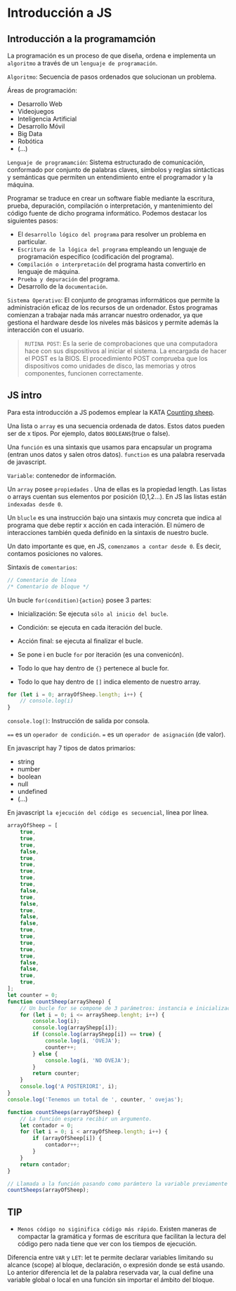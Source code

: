 # Introducción a JS

## Introducción a la programamción

La programación es un proceso de que diseña, ordena e implementa un `algoritmo` a través de un `lenguaje de programación`.

`Algoritmo`: Secuencia de pasos ordenados que solucionan un problema.

Áreas de programación:

- Desarrollo Web
- Videojuegos
- Inteligencia Artificial
- Desarrollo Móvil
- Big Data
- Robótica
- (...)

`Lenguaje de programamción`: Sistema estructurado de comunicación, conformado por conjunto de palabras claves, símbolos y reglas sintácticas y semánticas que permiten un entendimiento entre el programador y la máquina.

Programar se traduce en crear un software fiable mediante la escritura, prueba, depuración, compilación o interpretación, y mantenimiento del código fuente de dicho programa informático. Podemos destacar los siguientes pasos:

- El `desarrollo lógico del programa` para resolver un problema en particular.
- `Escritura de la lógica del programa` empleando un lenguaje de programación específico (codificación del programa).
- `Compilación o interpretación` del programa hasta convertirlo en lenguaje de máquina.
- `Prueba y depuración` del programa.
- Desarrollo de la `documentación`.

`Sistema Operativo`: El conjunto de programas informáticos que permite la administración eficaz de los recursos de un ordenador. Estos programas comienzan a trabajar nada más arrancar nuestro ordenador, ya que gestiona el hardware desde los niveles más básicos y permite además la interacción con el usuario.

> `RUTINA POST`: Es la serie de comprobaciones que una computadora hace con sus dispositivos al iniciar el sistema. La encargada de hacer el POST es la BIOS. El procedimiento POST comprueba que los dispositivos como unidades de disco, las memorias y otros componentes, funcionen correctamente.

## JS intro

Para esta introducción a JS podemos emplear la KATA [Counting sheep](https://www.codewars.com/kata/54edbc7200b811e956000556).

Una lista o `array` es una secuencia ordenada de datos. Estos datos pueden ser de x tipos. Por ejemplo, datos `BOOLEANS`(true o false).

Una `función` es una sintaxis que usamos para encapsular un programa (entran unos datos y salen otros datos). `function` es una palabra reservada de javascript.

`Variable`: contenedor de información.

Un `array` posee `propiedades` . Una de ellas es la propiedad length. Las listas o arrays cuentan sus elementos por posición (0,1,2...). En JS las listas están `indexadas desde 0`.

Un `blucle` es una instrucción bajo una sintaxis muy concreta que indica al programa que debe reptir x acción en cada interación. El número de interacciones también queda definido en la sintaxis de nuestro bucle.

Un dato importante es que, en JS, `comenzamos a contar desde 0`. Es decir, contamos posiciones no valores.

Sintaxis de `comentarios`:

```js
// Comentario de línea
/* Comentario de bloque */
```

Un bucle `for(condition){action}` posee 3 partes:

- Inicialización: Se ejecuta `sólo al inicio del bucle`.
- Condición: se ejecuta en cada iteración del bucle.
- Acción final: se ejecuta al finalizar el bucle.

- Se pone i en bucle `for` por iteración (es una convenicón).
- Todo lo que hay dentro de `{}` pertenece al bucle for.
- Todo lo que hay dentro de `[]` indica elemento de nuestro array.

```js
for (let i = 0; arrayOfSheep.length; i++) {
	// console.log(i)
}
```

`console.log()`: Instrucción de salida por consola.

`==` es un `operador de condición`.
`=` es un `operador de asignación` (de valor).

En javascript hay 7 tipos de datos primarios:

- string
- number
- boolean
- null
- undefined
- (...)

En javascript `la ejecución del código es secuencial`, línea por línea.

```js
arrayOfSheep = [
	true,
	true,
	true,
	false,
	true,
	true,
	true,
	true,
	true,
	false,
	true,
	false,
	true,
	false,
	false,
	true,
	true,
	true,
	true,
	true,
	false,
	false,
	true,
	true,
];
let counter = 0;
function countSheep(arraySheep) {
	// Un bucle for se compone de 3 parámetros: instancia e inicialización de variable, condición que se comprueba en cada bluque y acción que se ejecuta al acabar el bucle (i++)
	for (let i = 0; i <= arraySheep.lenght; i++) {
		console.log(i);
		console.log(arrayShepp[i]);
		if (console.log(arrayShepp[i]) == true) {
			console.log(i, 'OVEJA');
			counter++;
		} else {
			console.log(i, 'NO OVEJA');
		}
		return counter;
	}
	console.log('A POSTERIORI', i);
}
console.log('Tenemos un total de ', counter, ' ovejas');

function countSheeps(arrayOfSheep) {
	// La función espera recibir un argumento.
	let contador = 0;
	for (let i = 0; i < arrayOfSheep.length; i++) {
		if (arrayOfSheep[i]) {
			contador++;
		}
	}
	return contador;
}

// Llamada a la función pasando como parámtero la variable previamente definida.
countSheeps(arrayOfSheep);
```

## TIP

- `Menos código no siginifica código más rápido`. Existen maneras de compactar la gramática y formas de escritura que facilitan la lectura del código pero nada tiene que ver con los tiempos de ejecución.

Diferencia entre `VAR` y `LET`: let te permite declarar variables limitando su alcance (scope) al bloque, declaración, o expresión donde se está usando. Lo anterior diferencia let de la palabra reservada var, la cual define una variable global o local en una función sin importar el ámbito del bloque.
